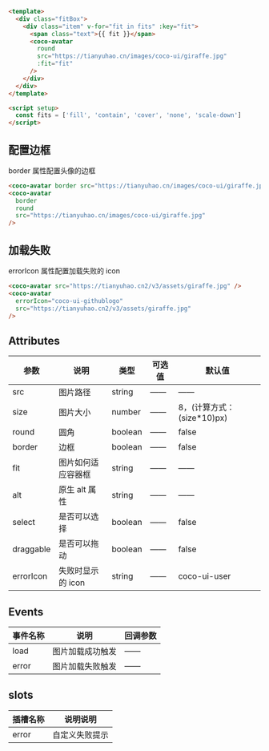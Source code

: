 ```html
<template>
  <div class="fitBox">
    <div class="item" v-for="fit in fits" :key="fit">
      <span class="text">{{ fit }}</span>
      <coco-avatar
        round
        src="https://tianyuhao.cn/images/coco-ui/giraffe.jpg"
        :fit="fit"
      />
    </div>
  </div>
</template>

<script setup>
  const fits = ['fill', 'contain', 'cover', 'none', 'scale-down']
</script>
```

## 配置边框

border 属性配置头像的边框

<coco-avatar border src="https://tianyuhao.cn/images/coco-ui/giraffe.jpg" />
<coco-avatar border round  src="https://tianyuhao.cn/images/coco-ui/giraffe.jpg"/>

```html
<coco-avatar border src="https://tianyuhao.cn/images/coco-ui/giraffe.jpg" />
<coco-avatar
  border
  round
  src="https://tianyuhao.cn/images/coco-ui/giraffe.jpg"
/>
```

## 加载失败

errorIcon 属性配置加载失败的 icon

<coco-avatar src="https://tianyuhao.cn2/v3/assets/giraffe.jpg" />
<coco-avatar errorIcon="coco-ui-githublogo" src="https://tianyuhao.cn2/v3/assets/giraffe.jpg"/>

```html
<coco-avatar src="https://tianyuhao.cn2/v3/assets/giraffe.jpg" />
<coco-avatar
  errorIcon="coco-ui-githublogo"
  src="https://tianyuhao.cn2/v3/assets/giraffe.jpg"
/>
```

## Attributes

| 参数      | 说明               | 类型    | 可选值 | 默认值                      |
| --------- | ------------------ | ------- | ------ | --------------------------- |
| src       | 图片路径           | string  | ——     | ——                          |
| size      | 图片大小           | number  | ——     | 8，(计算方式：(size\*10)px) |
| round     | 圆角               | boolean | ——     | false                       |
| border    | 边框               | boolean | ——     | false                       |
| fit       | 图片如何适应容器框 | string  | ——     | ——                          |
| alt       | 原生 alt 属性      | string  | ——     | ——                          |
| select    | 是否可以选择       | boolean | ——     | false                       |
| draggable | 是否可以拖动       | boolean | ——     | false                       |
| errorIcon | 失败时显示的 icon  | string  | ——     | coco-ui-user                |

## Events

| 事件名称 | 说明             | 回调参数 |
| -------- | ---------------- | -------- |
| load     | 图片加载成功触发 | ——       |
| error    | 图片加载失败触发 | ——       |

## slots

| 插槽名称 | 说明说明       |
| -------- | -------------- |
| error    | 自定义失败提示 |
